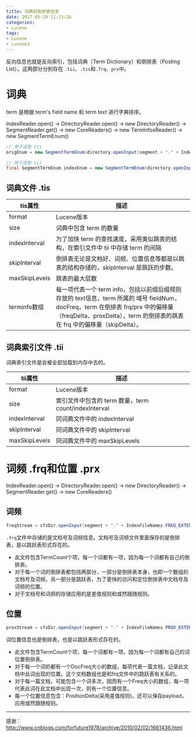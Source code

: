 ```yaml
---
title: 词典和倒排表信息
date: 2017-05-29 11:13:26
categories:
- Lucene
tags:
- Lucene
- Lucene3
---
```


反向信息也就是反向索引，包括词典（Term Dictionary）和倒排表（Posting List）。这两部分分别存在 `.tii`、`.tis`和`.frq`、`prx`中。

# 词典
term 是根据 term's field name 和 term text 进行字典排序。

IndexReader.open() -> DirectoryReader.open() -> new DirectoryReader() ->  SegmentReader.get() -> new CoreReaders() -> new TermInfosReader() -> new SegmentTermEnum()

```java TermInfosReader()
// 用于读取 tis
origEnum = new SegmentTermEnum(directory.openInput(segment + "." + IndexFileNames.TERMS_EXTENSION, readBufferSize), fieldInfos, false);

// 用于读取 tii
final SegmentTermEnum indexEnum = new SegmentTermEnum(directory.openInput(segment + "." + IndexFileNames.TERMS_INDEX_EXTENSION, readBufferSize), fieldInfos, true);
```

## 词典文件 .tis
| tis属性 | 描述 |
|--------|--------|
|format|Lucene版本|
|size|词典中包含 term 的数量|
|indexInterval|为了加快 term 的查找速度，采用类似跳表的结构，在索引文件中 tii 中存储 term 的间隔|
|skipInterval|倒排表无论是文档好、词频、位置信息等都是以跳表的结构存储的，skipInterval 是跳跃的步数。|
|maxSkipLevels|跳表的最大层数|
|terminfo数组|每一项代表一个 term info，包括以前缀后缀规则存放的 text信息，term 所属的 域号 fieldNum，docFreq，term 在倒排表 frq/prx 中的偏移量（freqDelta、proxDelta），term 的倒排表的跳表在 frq 中的偏移量（skipDelta）。|

## 词典索引文件 .tii
词典索引文件是会被全部加载到内存中去的。

| tii属性 | 描述 |
|--------|--------|
|format|Lucene版本|
|size|索引文件中包含的 term 数量，term count/indexInterval|
|indexInterval|同词典文件中的 indexInterval|
|skipInterval|同词典文件中的 skipInterval|
|maxSkipLevels|同词典文件中的 maxSkipLevels|


# 词频 .frq和位置 .prx
IndexReader.open() -> DirectoryReader.open() -> new DirectoryReader() ->  SegmentReader.get() -> new CoreReaders()

## 词频
```java CoreReaders()
freqStream = cfsDir.openInput(segment + "." + IndexFileNames.FREQ_EXTENSION, readBufferSize);
```

`.frq`文件中存储的是文档号及词频信息。文档号及词频文件里面保存的是倒排表，是以跳跃表形式存在的。
* 此文件包含TermCount个项，每一个词都有一项，因为每一个词都有自己的倒排表。
* 对于每一个词的倒排表都包括两部分，一部分是倒排表本身，也即一个数组的文档号及词频，另一部分是跳跃表，为了更快的访问和定位倒排表中文档号及词频的位置。
* 对于文档号和词频的存储应用的是差值规则和或然跟随规则。

## 位置
```java CoreReaders()
proxStream = cfsDir.openInput(segment + "." + IndexFileNames.PROX_EXTENSION, readBufferSize);
```

词位置信息也是倒排表，也是以跳跃表形式存在的。
* 此文件包含TermCount个项，每一个词都有一项，因为每一个词都有自己的词位置倒排表。
* 对于每一个词的都有一个DocFreq大小的数组，每项代表一篇文档，记录此文档中此词出现的位置。这个文档数组也是和frq文件中的跳跃表有关系的。
* 对于每一篇文档，可能包含一个词多次，因而有一个Freq大小的数组，每一项代表此词在此文档中出现一次，则有一个位置信息。
* 每一个位置信息包含：PositionDelta(采用差值规则)，还可以保存payload，应用或然跟随规则。


* * *
感谢：
http://www.cnblogs.com/forfuture1978/archive/2010/02/02/1661436.html
